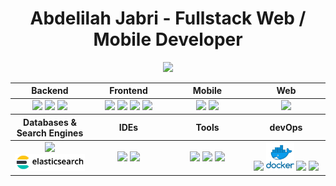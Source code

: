 
<div align="center">

# Abdelilah Jabri - Fullstack Web / Mobile Developer

![](https://visitor-badge.laobi.icu/badge?page_id=AbdelilahJabri.Abdelilah)

  <table align ="center">
    <thead>
    <tr>
      <th width="25%">Backend</th>
      <th width="25%">Frontend</th>
      <th width="25%">Mobile</th>
      <th width="25%">Web</th>
    </tr>
    </thead>
    <tbody>
      <tr>
        <td align = "center">
          <img src = "https://www.freepnglogos.com/uploads/php-logo-png/php-logo-php-elephant-logo-vectors-download-5.png" height ="35px">
          <img src = "https://symfony.com/images/logos/sf-positive.svg" height ="35px">
          <img src = "https://api-platform.com/static/1d564bfa48554e9e55528e4352daeec4/77647/Logo_Circle%20webby%20text%20blue%20light.png" height ="35px">
        </td>
        <td  align = "center">
          <img src = "https://cdn.auth0.com/blog/react-js/react.png" height ="45px">
          <img src = "https://everyday.codes/wp-content/uploads/2020/01/0-U2DmhXYumRyXH6X1.png" height ="35px">
          <img src = "https://upload.wikimedia.org/wikipedia/commons/thumb/9/95/Vue.js_Logo_2.svg/1200px-Vue.js_Logo_2.svg.png" height ="35px">
          <img src = "https://upload.wikimedia.org/wikipedia/commons/thumb/a/ae/Nuxt_logo.svg/2560px-Nuxt_logo.svg.png" height ="35px">
        </td>
        <td  align = "center">
          <img src = "https://assets-global.website-files.com/5d9bc5d562ffc2869b470941/5e1f9804b36ff7196d4b72a0_logo-react-native-tech.png" height ="45px">
          <img src = "https://miro.medium.com/max/512/1*3o8TOSojT64ChGpjop0USA.png" height ="45px">
        </td>
        <td align = "center">
          <img src = "https://www.freepnglogos.com/uploads/html5-logo-png/html5-logo-best-web-design-psd-html-cms-development-ecommerce-6.png" width ="130px">
        </td>
      </tr>
    </tbody>
    <thead>
    <tr>
      <th>Databases & Search Engines</th>
      <th>IDEs</th>
      <th>Tools</th>
      <th>devOps</th>
    </tr>
    </thead>
    <tbody>
      <tr>
        <td align = "center">
          <img src = "http://pngimg.com/uploads/mysql/mysql_PNG23.png" height ="45px">
          <img src = "https://raw.githubusercontent.com/docker-library/docs/7baeec9386c1d3960fc9021a5973694b2e0e1af9/elasticsearch/logo.png" width ="160px">
        </td>
        <td align = "center">
          <img src = "https://upload.wikimedia.org/wikipedia/commons/thumb/c/c9/PhpStorm_Icon.svg/2048px-PhpStorm_Icon.svg.png" height ="45px">
          <img src = "https://seeklogo.com/images/W/webstorm-logo-691E749F21-seeklogo.com.png" height ="45px">
        </td>
        <td  align = "center">
          <img src = "https://git-scm.com/images/logos/downloads/Git-Icon-1788C.png" height ="45px">
          <img src = "https://miro.medium.com/max/325/0*tTvqxZBtyiDw3vVw.png" height ="45px">
          <img src = "https://nordicapis.com/wp-content/uploads/pm-logo-vert.png" height ="45px">
        </td>
        <td  align = "center">
          <img src="https://upload.wikimedia.org/wikipedia/commons/thumb/3/35/Tux.svg/1200px-Tux.svg.png" height ="45px" />
          <img src="https://raw.githubusercontent.com/github/explore/80688e429a7d4ef2fca1e82350fe8e3517d3494d/topics/docker/docker.png" height ="45px" >
          <img src="https://upload.wikimedia.org/wikipedia/commons/thumb/e/e9/Jenkins_logo.svg/1200px-Jenkins_logo.svg.png" height ="45px"/>
          <img src="https://seeklogo.com/images/T/travis-ci-logo-736FC36EC9-seeklogo.com.png" height ="45px"/>
        </td>
      </tr>
    </tbody>
  </table>
<div align = "center">
</div>
